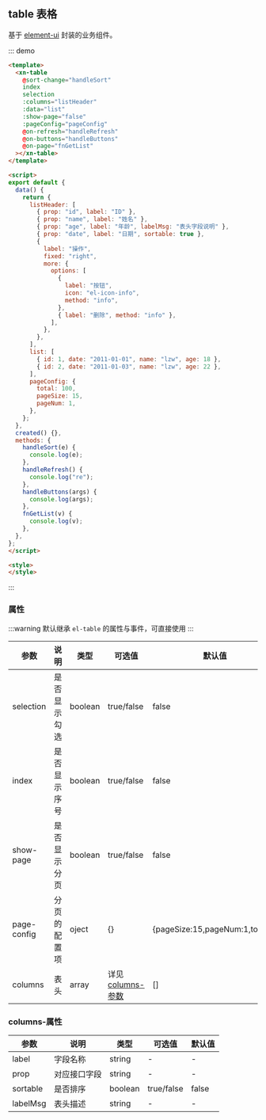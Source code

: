 ## table 表格 
基于 [element-ui](https://element.eleme.cn/#/zh-CN/component/table) 封装的业务组件。

::: demo 
```html
<template>
  <xn-table
    @sort-change="handleSort"
    index
    selection
    :columns="listHeader"
    :data="list"
    :show-page="false"
    :pageConfig="pageConfig"
    @on-refresh="handleRefresh"
    @on-buttons="handleButtons"
    @on-page="fnGetList"
  ></xn-table>
</template>

<script>
export default {
  data() {
    return {
      listHeader: [
        { prop: "id", label: "ID" },
        { prop: "name", label: "姓名" },
        { prop: "age", label: "年龄", labelMsg: "表头字段说明" },
        { prop: "date", label: "日期", sortable: true },
        {
          label: "操作",
          fixed: "right",
          more: {
            options: [
              {
                label: "按钮",
                icon: "el-icon-info",
                method: "info",
              },
              { label: "删除", method: "info" },
            ],
          },
        },
      ],
      list: [
        { id: 1, date: "2011-01-01", name: "lzw", age: 18 },
        { id: 2, date: "2011-01-03", name: "lzw", age: 22 },
      ],
      pageConfig: {
        total: 100,
        pageSize: 15,
        pageNum: 1,
      },
    };
  },
  created() {},
  methods: {
    handleSort(e) {
      console.log(e);
    },
    handleRefresh() {
      console.log("re");
    },
    handleButtons(args) {
      console.log(args);
    },
    fnGetList(v) {
      console.log(v);
    },
  },
};
</script>

<style>
</style>

```
:::

### 属性

:::warning 
默认继承 `el-table` 的属性与事件，可直接使用
:::

| 参数        | 说明         | 类型    | 可选值                               | 默认值                          |
| ----------- | ------------ | ------- | ------------------------------------ | ------------------------------- |
| selection   | 是否显示勾选 | boolean | true/false                           | false                           |
| index       | 是否显示序号 | boolean | true/false                           | false                           |
| show-page   | 是否显示分页 | boolean | true/false                           | false                           |
| page-config | 分页的配置项 | oject   | {}                                   | {pageSize:15,pageNum:1,total:0} |
| columns     | 表头         | array   | 详见[columns-参数](#columns-can-shu) | []                              |


### columns-属性
| 参数     | 说明         | 类型    | 可选值     | 默认值 |
| -------- | ------------ | ------- | ---------- | ------ |
| label    | 字段名称     | string  | -          | -      |
| prop     | 对应接口字段 | string  | -          | -      |
| sortable | 是否排序     | boolean | true/false | false  |
| labelMsg | 表头描述     | string  | -          | -      |

